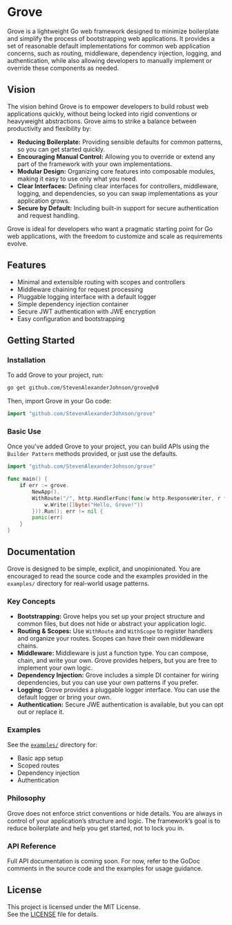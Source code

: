 # Grove

Grove is a lightweight Go web framework designed to minimize boilerplate and simplify the process of bootstrapping web applications. It provides a set of reasonable default implementations for common web application concerns, such as routing, middleware, dependency injection, logging, and authentication, while also allowing developers to manually implement or override these components as needed.

## Vision

The vision behind Grove is to empower developers to build robust web applications quickly, without being locked into rigid conventions or heavyweight abstractions. Grove aims to strike a balance between productivity and flexibility by:

- **Reducing Boilerplate:** Providing sensible defaults for common patterns, so you can get started quickly.
- **Encouraging Manual Control:** Allowing you to override or extend any part of the framework with your own implementations.
- **Modular Design:** Organizing core features into composable modules, making it easy to use only what you need.
- **Clear Interfaces:** Defining clear interfaces for controllers, middleware, logging, and dependencies, so you can swap implementations as your application grows.
- **Secure by Default:** Including built-in support for secure authentication and request handling.

Grove is ideal for developers who want a pragmatic starting point for Go web applications, with the freedom to customize and scale as requirements evolve.

## Features

- Minimal and extensible routing with scopes and controllers
- Middleware chaining for request processing
- Pluggable logging interface with a default logger
- Simple dependency injection container
- Secure JWT authentication with JWE encryption
- Easy configuration and bootstrapping

## Getting Started

### Installation

To add Grove to your project, run:

```sh
go get github.com/StevenAlexanderJohnson/grove@v0
```

Then, import Grove in your Go code:

```go
import "github.com/StevenAlexanderJohnson/grove"
```

### Basic Use

Once you've added Grove to your project, you can build APIs using the `Builder Pattern` methods provided, or just use the defaults.

```go
import "github.com/StevenAlexanderJohnson/grove"

func main() {
	if err := grove.
		NewApp().
		WithRoute("/", http.HandlerFunc(func(w http.ResponseWriter, r *http.Request) {
			w.Write([]byte("Hello, Grove!"))
		})).Run(); err != nil {
		panic(err)
	}
}
```


## Documentation

Grove is designed to be simple, explicit, and unopinionated. You are encouraged to read the source code and the examples provided in the `examples/` directory for real-world usage patterns.

### Key Concepts

- **Bootstrapping:** Grove helps you set up your project structure and common files, but does not hide or abstract your application logic.
- **Routing & Scopes:** Use `WithRoute` and `WithScope` to register handlers and organize your routes. Scopes can have their own middleware chains.
- **Middleware:** Middleware is just a function type. You can compose, chain, and write your own. Grove provides helpers, but you are free to implement your own logic.
- **Dependency Injection:** Grove includes a simple DI container for wiring dependencies, but you can use your own patterns if you prefer.
- **Logging:** Grove provides a pluggable logger interface. You can use the default logger or bring your own.
- **Authentication:** Secure JWE authentication is available, but you can opt out or replace it.

### Examples

See the [`examples/`](./examples/) directory for:
- Basic app setup
- Scoped routes
- Dependency injection
- Authentication

### Philosophy

Grove does not enforce strict conventions or hide details. You are always in control of your application’s structure and logic. The framework’s goal is to reduce boilerplate and help you get started, not to lock you in.

### API Reference

Full API documentation is coming soon. For now, refer to the GoDoc comments in the source code and the examples for usage guidance.

## License

This project is licensed under the MIT License.  
See the [LICENSE](LICENSE) file for details.
